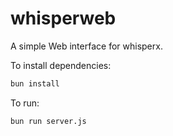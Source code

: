 # whisperweb
A simple Web interface for whisperx.

To install dependencies:

```bash
bun install
```

To run:

```bash
bun run server.js
```
